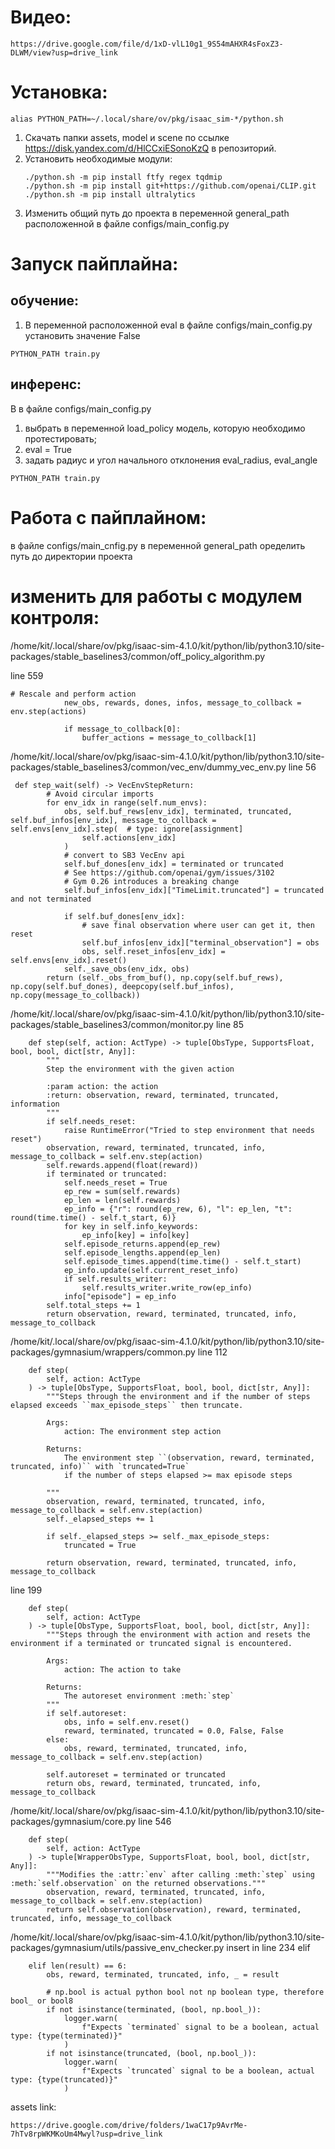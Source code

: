 # Видео:
```
https://drive.google.com/file/d/1xD-vlL10g1_9S54mAHXR4sFoxZ3-DLWM/view?usp=drive_link
```
# Установка:
```
alias PYTHON_PATH=~/.local/share/ov/pkg/isaac_sim-*/python.sh
```
1. Скачать папки assets, model и scene по ссылке https://disk.yandex.com/d/HlCCxiESonoKzQ в репозиторий.
2. Установить необходимые модули:
   ```
   ./python.sh -m pip install ftfy regex tqdmip
   ./python.sh -m pip install git+https://github.com/openai/CLIP.git
   ./python.sh -m pip install ultralytics
   ```
3. Изменить общий путь до проекта в переменной general_path расположенной в файле configs/main_config.py
# Запуск пайплайна:
## обучение:
1. В переменной расположенной eval в файле configs/main_config.py установить значение False
```
PYTHON_PATH train.py
```
## инференс:
В в файле configs/main_config.py
1. выбрать в переменной load_policy модель, которую необходимо протестировать;
2. eval = True
3. задать радиус и угол начального отклонения eval_radius, eval_angle
```
PYTHON_PATH train.py
```
# Работа с пайплайном:
в файле configs/main_cnfig.py в переменной general_path оределить путь до директории проекта
 
# изменить для работы с модулем контроля:
/home/kit/.local/share/ov/pkg/isaac-sim-4.1.0/kit/python/lib/python3.10/site-packages/stable_baselines3/common/off_policy_algorithm.py

line 559
```
# Rescale and perform action
            new_obs, rewards, dones, infos, message_to_collback = env.step(actions)
            
            if message_to_collback[0]:
                buffer_actions = message_to_collback[1]
```

/home/kit/.local/share/ov/pkg/isaac-sim-4.1.0/kit/python/lib/python3.10/site-packages/stable_baselines3/common/vec_env/dummy_vec_env.py
line 56
```
 def step_wait(self) -> VecEnvStepReturn:
        # Avoid circular imports
        for env_idx in range(self.num_envs):
            obs, self.buf_rews[env_idx], terminated, truncated, self.buf_infos[env_idx], message_to_collback = self.envs[env_idx].step(  # type: ignore[assignment]
                self.actions[env_idx]
            )
            # convert to SB3 VecEnv api
            self.buf_dones[env_idx] = terminated or truncated
            # See https://github.com/openai/gym/issues/3102
            # Gym 0.26 introduces a breaking change
            self.buf_infos[env_idx]["TimeLimit.truncated"] = truncated and not terminated

            if self.buf_dones[env_idx]:
                # save final observation where user can get it, then reset
                self.buf_infos[env_idx]["terminal_observation"] = obs
                obs, self.reset_infos[env_idx] = self.envs[env_idx].reset()
            self._save_obs(env_idx, obs)
        return (self._obs_from_buf(), np.copy(self.buf_rews), np.copy(self.buf_dones), deepcopy(self.buf_infos), np.copy(message_to_collback))
```

/home/kit/.local/share/ov/pkg/isaac-sim-4.1.0/kit/python/lib/python3.10/site-packages/stable_baselines3/common/monitor.py
line 85
```
    def step(self, action: ActType) -> tuple[ObsType, SupportsFloat, bool, bool, dict[str, Any]]:
        """
        Step the environment with the given action

        :param action: the action
        :return: observation, reward, terminated, truncated, information
        """
        if self.needs_reset:
            raise RuntimeError("Tried to step environment that needs reset")
        observation, reward, terminated, truncated, info, message_to_collback = self.env.step(action)
        self.rewards.append(float(reward))
        if terminated or truncated:
            self.needs_reset = True
            ep_rew = sum(self.rewards)
            ep_len = len(self.rewards)
            ep_info = {"r": round(ep_rew, 6), "l": ep_len, "t": round(time.time() - self.t_start, 6)}
            for key in self.info_keywords:
                ep_info[key] = info[key]
            self.episode_returns.append(ep_rew)
            self.episode_lengths.append(ep_len)
            self.episode_times.append(time.time() - self.t_start)
            ep_info.update(self.current_reset_info)
            if self.results_writer:
                self.results_writer.write_row(ep_info)
            info["episode"] = ep_info
        self.total_steps += 1
        return observation, reward, terminated, truncated, info, message_to_collback
```

/home/kit/.local/share/ov/pkg/isaac-sim-4.1.0/kit/python/lib/python3.10/site-packages/gymnasium/wrappers/common.py
line 112
```
    def step(
        self, action: ActType
    ) -> tuple[ObsType, SupportsFloat, bool, bool, dict[str, Any]]:
        """Steps through the environment and if the number of steps elapsed exceeds ``max_episode_steps`` then truncate.

        Args:
            action: The environment step action

        Returns:
            The environment step ``(observation, reward, terminated, truncated, info)`` with `truncated=True`
            if the number of steps elapsed >= max episode steps

        """
        observation, reward, terminated, truncated, info, message_to_collback = self.env.step(action)
        self._elapsed_steps += 1

        if self._elapsed_steps >= self._max_episode_steps:
            truncated = True

        return observation, reward, terminated, truncated, info, message_to_collback
```

line 199
```
    def step(
        self, action: ActType
    ) -> tuple[ObsType, SupportsFloat, bool, bool, dict[str, Any]]:
        """Steps through the environment with action and resets the environment if a terminated or truncated signal is encountered.

        Args:
            action: The action to take

        Returns:
            The autoreset environment :meth:`step`
        """
        if self.autoreset:
            obs, info = self.env.reset()
            reward, terminated, truncated = 0.0, False, False
        else:
            obs, reward, terminated, truncated, info, message_to_collback = self.env.step(action)

        self.autoreset = terminated or truncated
        return obs, reward, terminated, truncated, info, message_to_collback
```
/home/kit/.local/share/ov/pkg/isaac-sim-4.1.0/kit/python/lib/python3.10/site-packages/gymnasium/core.py
line 546
```
    def step(
        self, action: ActType
    ) -> tuple[WrapperObsType, SupportsFloat, bool, bool, dict[str, Any]]:
        """Modifies the :attr:`env` after calling :meth:`step` using :meth:`self.observation` on the returned observations."""
        observation, reward, terminated, truncated, info, message_to_collback = self.env.step(action)
        return self.observation(observation), reward, terminated, truncated, info, message_to_collback
```
/home/kit/.local/share/ov/pkg/isaac-sim-4.1.0/kit/python/lib/python3.10/site-packages/gymnasium/utils/passive_env_checker.py
insert in line 234 elif 
```
    elif len(result) == 6:
        obs, reward, terminated, truncated, info, _ = result

        # np.bool is actual python bool not np boolean type, therefore bool_ or bool8
        if not isinstance(terminated, (bool, np.bool_)):
            logger.warn(
                f"Expects `terminated` signal to be a boolean, actual type: {type(terminated)}"
            )
        if not isinstance(truncated, (bool, np.bool_)):
            logger.warn(
                f"Expects `truncated` signal to be a boolean, actual type: {type(truncated)}"
            )
```
assets link:
```
https://drive.google.com/drive/folders/1waC17p9AvrMe-7hTv8rpWKMKoUm4Mwyl?usp=drive_link
```
